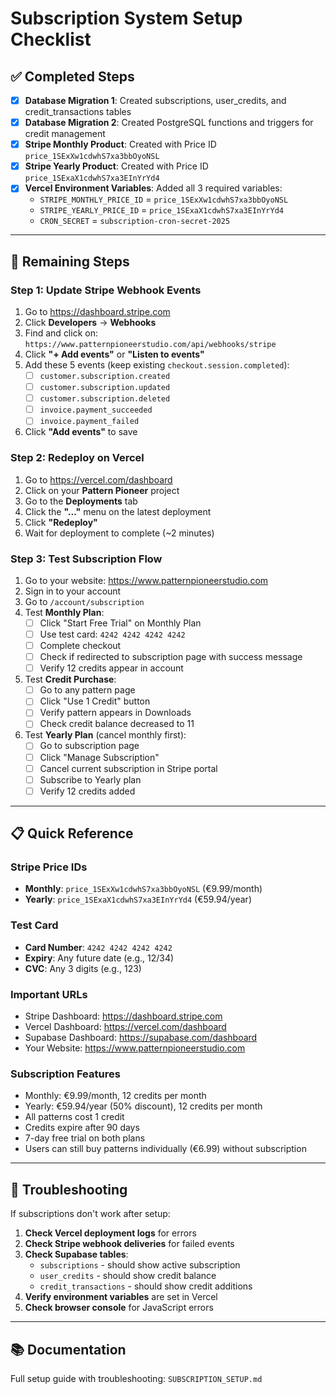 # Subscription System Setup Checklist

## ✅ Completed Steps

- [x] **Database Migration 1**: Created subscriptions, user_credits, and credit_transactions tables
- [x] **Database Migration 2**: Created PostgreSQL functions and triggers for credit management
- [x] **Stripe Monthly Product**: Created with Price ID `price_1SExXw1cdwhS7xa3bbOyoNSL`
- [x] **Stripe Yearly Product**: Created with Price ID `price_1SExaX1cdwhS7xa3EInYrYd4`
- [x] **Vercel Environment Variables**: Added all 3 required variables:
  - `STRIPE_MONTHLY_PRICE_ID` = `price_1SExXw1cdwhS7xa3bbOyoNSL`
  - `STRIPE_YEARLY_PRICE_ID` = `price_1SExaX1cdwhS7xa3EInYrYd4`
  - `CRON_SECRET` = `subscription-cron-secret-2025`

---

## 🔲 Remaining Steps

### Step 1: Update Stripe Webhook Events
1. Go to https://dashboard.stripe.com
2. Click **Developers** → **Webhooks**
3. Find and click on: `https://www.patternpioneerstudio.com/api/webhooks/stripe`
4. Click **"+ Add events"** or **"Listen to events"**
5. Add these 5 events (keep existing `checkout.session.completed`):
   - ☐ `customer.subscription.created`
   - ☐ `customer.subscription.updated`
   - ☐ `customer.subscription.deleted`
   - ☐ `invoice.payment_succeeded`
   - ☐ `invoice.payment_failed`
6. Click **"Add events"** to save

### Step 2: Redeploy on Vercel
1. Go to https://vercel.com/dashboard
2. Click on your **Pattern Pioneer** project
3. Go to the **Deployments** tab
4. Click the **"..."** menu on the latest deployment
5. Click **"Redeploy"**
6. Wait for deployment to complete (~2 minutes)

### Step 3: Test Subscription Flow
1. Go to your website: https://www.patternpioneerstudio.com
2. Sign in to your account
3. Go to `/account/subscription`
4. Test **Monthly Plan**:
   - ☐ Click "Start Free Trial" on Monthly Plan
   - ☐ Use test card: `4242 4242 4242 4242`
   - ☐ Complete checkout
   - ☐ Check if redirected to subscription page with success message
   - ☐ Verify 12 credits appear in account
5. Test **Credit Purchase**:
   - ☐ Go to any pattern page
   - ☐ Click "Use 1 Credit" button
   - ☐ Verify pattern appears in Downloads
   - ☐ Check credit balance decreased to 11
6. Test **Yearly Plan** (cancel monthly first):
   - ☐ Go to subscription page
   - ☐ Click "Manage Subscription"
   - ☐ Cancel current subscription in Stripe portal
   - ☐ Subscribe to Yearly plan
   - ☐ Verify 12 credits added

---

## 📋 Quick Reference

### Stripe Price IDs
- **Monthly**: `price_1SExXw1cdwhS7xa3bbOyoNSL` (€9.99/month)
- **Yearly**: `price_1SExaX1cdwhS7xa3EInYrYd4` (€59.94/year)

### Test Card
- **Card Number**: `4242 4242 4242 4242`
- **Expiry**: Any future date (e.g., 12/34)
- **CVC**: Any 3 digits (e.g., 123)

### Important URLs
- Stripe Dashboard: https://dashboard.stripe.com
- Vercel Dashboard: https://vercel.com/dashboard
- Supabase Dashboard: https://supabase.com/dashboard
- Your Website: https://www.patternpioneerstudio.com

### Subscription Features
- Monthly: €9.99/month, 12 credits per month
- Yearly: €59.94/year (50% discount), 12 credits per month
- All patterns cost 1 credit
- Credits expire after 90 days
- 7-day free trial on both plans
- Users can still buy patterns individually (€6.99) without subscription

---

## 🐛 Troubleshooting

If subscriptions don't work after setup:

1. **Check Vercel deployment logs** for errors
2. **Check Stripe webhook deliveries** for failed events
3. **Check Supabase tables**:
   - `subscriptions` - should show active subscription
   - `user_credits` - should show credit balance
   - `credit_transactions` - should show credit additions
4. **Verify environment variables** are set in Vercel
5. **Check browser console** for JavaScript errors

---

## 📚 Documentation

Full setup guide with troubleshooting: `SUBSCRIPTION_SETUP.md`
